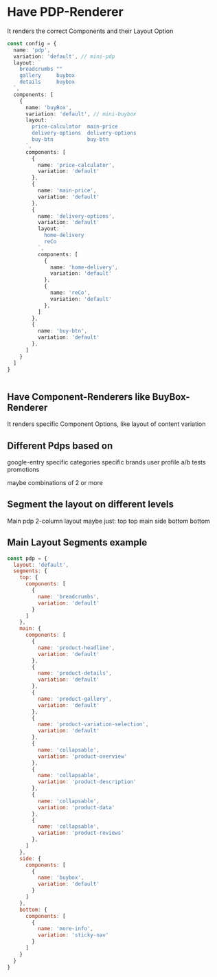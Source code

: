 # Have PDP-Renderer
It renders the correct Components and their Layout Option

```typescript
const config = {
  name: 'pdp',
  variation: 'default', // mini-pdp
  layout: `
    breadcrumbs ""
    gallery     buybox
    details     buybox
  `,
  components: [
    {
      name: 'buyBox',
      variation: 'default', // mini-buybox
      layout: `
        price-calculator  main-price
        delivery-options  delivery-options
        buy-btn           buy-btn
      `,
      components: [
        {
          name: 'price-calculator',
          variation: 'default'
        },
        {
          name: 'main-price',
          variation: 'default'
        },
        {
          name: 'delivery-options',
          variation: 'default'
          layout: `
            home-delivery
            reCo
          `,
          components: [
            {
              name: 'home-delivery',
              variation: 'default'
            },
            {
              name: 'reCo',
              variation: 'default'
            },
          ]
        },
        {
          name: 'buy-btn',
          variation: 'default'
        },
      ]
    }
  ]
}



```

<PdpRenderer :config="config" />

## Have Component-Renderers like BuyBox-Renderer
It renders specific Component Options, like layout of content variation

## Different Pdps based on
google-entry
specific categories
specific brands
user profile
a/b tests
promotions

maybe combinations of 2 or more


## Segment the layout on different levels
Main pdp 2-column layout maybe just:
top     top
main    side
bottom  bottom


## Main Layout Segments example
```js
const pdp = {
  layout: 'default',
  segments: {
    top: {
      components: [
        {
          name: 'breadcrumbs',
          variation: 'default'
        }
      ]
    },
    main: {
      components: [
        {
          name: 'product-headline',
          variation: 'default'
        },
        {
          name: 'product-details',
          variation: 'default'
        },
        {
          name: 'product-gallery',
          variation: 'default'
        },
        {
          name: 'product-variation-selection',
          variation: 'default'
        },
        {
          name: 'collapsable',
          variation: 'product-overview'
        },
        {
          name: 'collapsable',
          variation: 'product-description'
        },
        {
          name: 'collapsable',
          variation: 'product-data'
        },
        {
          name: 'collapsable',
          variation: 'product-reviews'
        },
      ]
    },
    side: {
      components: [
        {
          name: 'buybox',
          variation: 'default'
        }
      ]
    },
    bottom: {
      components: [
        {
          name: 'more-info',
          variation: 'sticky-nav'
        }
      ]
    }
  }
}
```